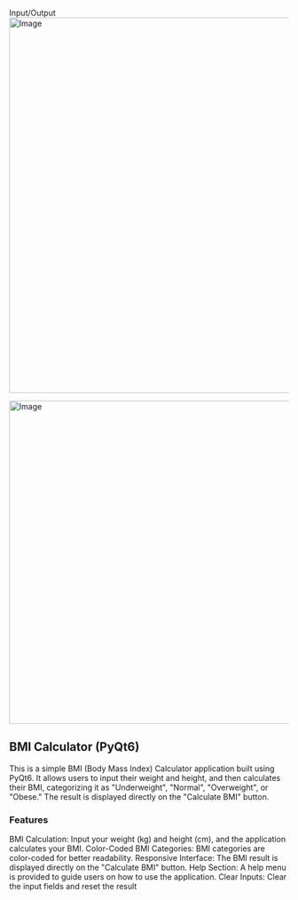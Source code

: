Input/Output
<img width="676" alt="Image" src="https://github.com/user-attachments/assets/646d1efa-6609-4cd3-bbcf-e5a44bc1489f" />

<img width="582" alt="Image" src="https://github.com/user-attachments/assets/bddb57bc-76da-4a49-8bc6-2129b7a4a0f7" />





## BMI Calculator (PyQt6)
This is a simple BMI (Body Mass Index) Calculator application built using PyQt6. It allows users to input their weight and height, and then calculates their BMI, categorizing it as "Underweight", "Normal", "Overweight", or "Obese." The result is displayed directly on the "Calculate BMI" button.

### Features
BMI Calculation: Input your weight (kg) and height (cm), and the application calculates your BMI.
Color-Coded BMI Categories: BMI categories are color-coded for better readability.
Responsive Interface: The BMI result is displayed directly on the "Calculate BMI" button.
Help Section: A help menu is provided to guide users on how to use the application.
Clear Inputs: Clear the input fields and reset the result
